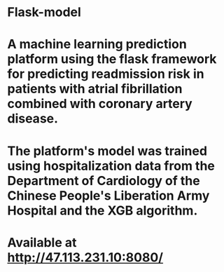 # Flask-model
# A machine learning prediction platform using the flask framework for predicting readmission risk in patients with atrial fibrillation combined with coronary artery disease. 
# The platform's model was trained using hospitalization data from the Department of Cardiology of the Chinese People's Liberation Army Hospital and the XGB algorithm. 
# Available at http://47.113.231.10:8080/
